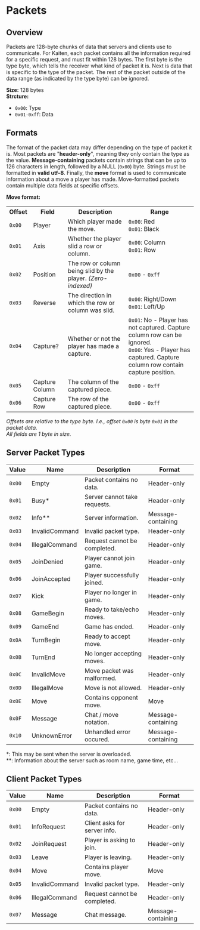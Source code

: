 # Packets
## Overview
Packets are 128-byte chunks of data that servers and clients use to communicate. For Kaiten, each packet contains all the information required for a specific request, and must fit within 128 bytes. The first byte is the type byte, which tells the receiver what kind of packet it is. Next is data that is specific to the type of the packet. The rest of the packet outside of the data range (as indicated by the type byte) can be ignored.

**Size:** 128 bytes\
**Strcture:**
- `0x00`: Type
- `0x01-0xff`: Data

## Formats
The format of the packet data may differ depending on the type of packet it is. Most packets are "**header-only**", meaning they only contain the type as the value. **Message-containing** packets contain strings that can be up to 126 characters in length, followed by a NULL (`0x00`) byte. Strings must be formatted in **valid utf-8**. Finally, the **move** format is used to communicate information about a move a player has made. Move-formatted packets contain multiple data fields at specific offsets.

**Move format:**
<table>
    <tr>
        <th>Offset</th>
        <th>Field</th>
        <th>Description</th>
        <th>Range</th>
    </tr>
    <tr>
        <td><code>0x00</code></td>
        <td>Player</td>
        <td>Which player made the move.</td>
        <td>
            <code>0x00</code>: Red<br>
            <code>0x01</code>: Black<br>
        </td>
    </tr>
    <tr>
        <td><code>0x01</code></td>
        <td>Axis</td>
        <td>Whether the player slid a row or column.</td>
        <td>
            <code>0x00</code>: Column<br>
            <code>0x01</code>: Row<br>
        </td>
    </tr>
    <tr>
        <td><code>0x02</code></td>
        <td>Position</td>
        <td>The row or column being slid by the player. <i>(Zero-indexed)</i></td>
        <td>
            <code>0x00</code> - <code>0xff</code>
        </td>
    </tr>
    <tr>
        <td><code>0x03</code></td>
        <td>Reverse</td>
        <td>The direction in which the row or column was slid.</td>
        <td>
            <code>0x00</code>: Right/Down<br>
            <code>0x01</code>: Left/Up<br>
        </td>
    </tr>
    <tr>
        <td><code>0x04</code></td>
        <td>Capture?</td>
        <td>Whether or not the player has made a capture.</td>
        <td>
            <code>0x01</code>: No - Player has not captured. Capture column row can be ignored.<br>
            <code>0x00</code>: Yes - Player has captured. Capture column row contain capture position.<br>
        </td>
    </tr>
    <tr>
        <td><code>0x05</code></td>
        <td>Capture Column</td>
        <td>The column of the captured piece.</td>
        <td>
            <code>0x00</code> - <code>0xff</code>
        </td>
    </tr>
    <tr>
        <td><code>0x06</code></td>
        <td>Capture Row</td>
        <td>The row of the captured piece.</td>
        <td>
            <code>0x00</code> - <code>0xff</code>
        </td>
    </tr>
</table>

*Offsets are relative to the type byte. I.e., offset `0x00` is byte `0x01` in the packet data.*\
*All fields are 1 byte in size.*

## Server Packet Types
| Value | Name              | Description                   | Format                |
|-------|-------------------|-------------------------------|-----------------------|
| `0x00`| Empty             | Packet contains no data.      | Header-only           |
| `0x01`| Busy*             | Server cannot take requests.  | Header-only           |
| `0x02`| Info**            | Server information.           | Message-containing    |
| `0x03`| InvalidCommand    | Invalid packet type.          | Header-only           |
| `0x04`| IllegalCommand    | Request cannot be completed.  | Header-only           |
| `0x05`| JoinDenied        | Player cannot join game.      | Header-only           |
| `0x06`| JoinAccepted      | Player successfully joined.   | Header-only           |
| `0x07`| Kick              | Player no longer in game.     | Header-only           |
| `0x08`| GameBegin         | Ready to take/echo moves.     | Header-only           |
| `0x09`| GameEnd           | Game has ended.               | Header-only           |
| `0x0A`| TurnBegin         | Ready to accept move.         | Header-only           |
| `0x0B`| TurnEnd           | No longer accepting moves.    | Header-only           |
| `0x0C`| InvalidMove       | Move packet was malformed.    | Header-only           |
| `0x0D`| IllegalMove       | Move is not allowed.          | Header-only           |
| `0x0E`| Move              | Contains opponent move.       | Move                  |
| `0x0F`| Message           | Chat / move notation.         | Message-containing    |
| `0x10`| UnknownError      | Unhandled error occured.      | Message-containing    |

*: This may be sent when the server is overloaded.\
**: Information about the server such as room name, game time, etc...

## Client Packet Types
| Value | Name              | Description                   | Format                |
|-------|-------------------|-------------------------------|-----------------------|
| `0x00`| Empty             | Packet contains no data.      | Header-only           |
| `0x01`| InfoRequest       | Client asks for server info.  | Header-only           |
| `0x02`| JoinRequest       | Player is asking to join.     | Header-only           |
| `0x03`| Leave             | Player is leaving.            | Header-only           |
| `0x04`| Move              | Contains player move.         | Move                  |
| `0x05`| InvalidCommand    | Invalid packet type.          | Header-only           |
| `0x06`| IllegalCommand    | Request cannot be completed.  | Header-only           |
| `0x07`| Message           | Chat message.                 | Message-containing    |